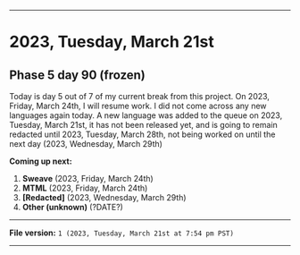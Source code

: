 
***

# 2023, Tuesday, March 21st

## Phase 5 day 90 (frozen)

Today is day 5 out of 7 of my current break from this project. On 2023, Friday, March 24th, I will resume work. I did not come across any new languages again today. A new language was added to the queue on 2023, Tuesday, March 21st, it has not been released yet, and is going to remain redacted until 2023, Tuesday, March 28th, not being worked on until the next day (2023, Wednesday, March 29th)

**Coming up next:**

1. **Sweave** (2023, Friday, March 24th)
2. **MTML** (2023, Friday, March 24th)
3. **[Redacted]** (2023, Wednesday, March 29th)
4. **Other (unknown)** (?DATE?)

<!-- Today wasn't planned to be a development day for new repositories. I am taking a temporary break from it to work on other projects. If I can gather more languages, I might start phase 4 (2022) earlier. <!-- Work is being done to get the [`Learn`](https://github.com/seanpm2001/Learn/) repository back up to date, as I couldn't keep up in the last 3 days of phase 3 of 2022. The current phase finished yesterday (2022, Tuesday, November 29th) new repositories are expected to start being created at an unknown time in 2022 December. !--> 

<!-- This is the end of phase 4 (2022) of the acceleration project for `seanpm2001/Learn`. !-->

***

**File version:** `1 (2023, Tuesday, March 21st at 7:54 pm PST)`

***
